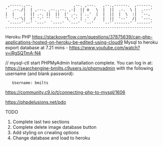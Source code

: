 
     ,-----.,--.                  ,--. ,---.   ,--.,------.  ,------.
    '  .--./|  | ,---. ,--.,--. ,-|  || o   \  |  ||  .-.  \ |  .---'
    |  |    |  || .-. ||  ||  |' .-. |`..'  |  |  ||  |  \  :|  `--, 
    '  '--'\|  |' '-' ''  ''  '\ `-' | .'  /   |  ||  '--'  /|  `---.
     `-----'`--' `---'  `----'  `---'  `--'    `--'`-------' `------'
    ----------------------------------------------------------------- 


Heroku PHP https://stackoverflow.com/questions/37875639/can-php-applications-hosted-on-heroku-be-edited-using-cloud9
Mysql to heroku export database at 7.21 mins - https://www.youtube.com/watch?v=iRgSQTmA-N4

// mysql-ctl start
PHPMyAdmin Installation complete. You can log in at: https://searchengine-bmilts.c9users.io/phpmyadmin with the following username (and blank password):

       Username: bmilts

https://community.c9.io/t/connecting-php-to-mysql/1606    

https://phpdelusions.net/pdo

TODO
1. Complete last two sections
2. Complete delete image database button
2. Add styling on crwaling options
3. Change database and load to heroku